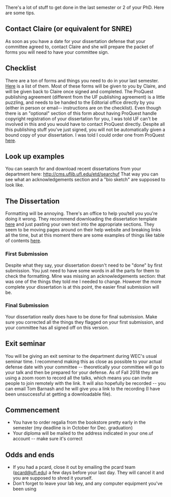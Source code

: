 There's a lot of stuff to get done in the last semester or 2 of your PhD. Here are some tips.

## Contact Claire (or equivalent for SNRE)
As soon as you have a date for your dissertation defense that your committee agreed to, contact Claire and she will prepare the packet of forms you will need to have your committee sign. 

## Checklist
There are a ton of forms and things you need to do in your last semester. [Here](http://graduateschool.ufl.edu/graduate-life/graduation/graduation-checklist/) is a list of them. Most of these forms will be given to you by Claire, and will be given back to Claire once signed and completed. The ProQuest publishing agreement (different from the UF publishing agreement) is a little puzzling, and needs to be handed to the Editorial office directly by you (either in person or email-- instructions are on the checklist). Even though there is an "optional" section of this form about having ProQuest handle copyright registration of your dissertation for you, I was told UF can't be involved in this and you would have to contact ProQuest directly. Despite all this publishing stuff you've just signed, you will not be automatically given a bound copy of your dissertation. I was told I could order one from ProQuest [here](https://www.proquest.com/products-services/dissertations/).

## Look up examples
You can search for and download recent dissertations from your department here: http://cms.uflib.ufl.edu/etd/searchuf
That way you can see what an acknowledgements section and a "bio sketch" are supposed to look like.

## The Dissertation
Formatting will be annoying. There's an office to help you/tell you you're doing it wrong. They recommend downloading the dissertation template [here](http://helpdesk.ufl.edu/application-support-center/graduate-editorial-office/) and just pasting your own text into the appropriate sections. They seem to be moving pages around on their help website and breaking links all the time, but at this moment there are some examples of things like table of contents [here](http://graduateschool.ufl.edu/about-us/offices/editorial/format-requirements/).
### First Submission
Despite what they say, your dissertation doesn't need to be "done" by first submission. You just need to have some words in all the parts for them to check the formatting. Mine was missing an acknowledgements section: that was one of the things they told me I needed to change. However the more complete your dissertation is at this point, the easier final submission will be.
### Final Submission
Your dissertation really does have to be done for final submission. Make sure you corrected all the things they flagged on your first submission, and your committee has all signed off on this version.

## Exit seminar
You will be giving an exit seminar to the department during WEC's usual seminar time. I recommend making this as close as possible to your actual defense date with your committee -- theoretically your committee will go to your talk and then be prepared for your defense. As of Fall 2018 they are using a zoom room to record all the talks, which means you can invite people to join remotely with the link. It will also hopefully be recorded -- you can email Tom Barnash and he will give you a link to the recording (I have been unsuccessful at getting a downloadable file).

## Commencement
* You have to order regalia from the bookstore pretty early in the semester (my deadline is in October for Dec. graduation)
* Your diploma will be mailed to the address indicated in your one.uf account -- make sure it's correct

## Odds and ends
* If you had a pcard, close it out by emailing the pcard team (pcard@ufl.edu) a few days before your last day. They will cancel it and you are supposed to shred it yourself. 
* Don't forget to leave your lab key, and any computer equipment you've been using